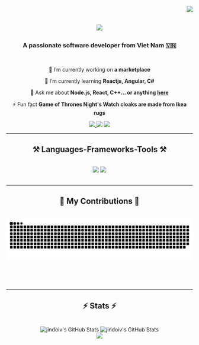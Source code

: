 <img align="right" src="https://visitor-badge.laobi.icu/badge?page_id=jindoiv.jindoiv" />

<h1 align="center">
    <img src="https://readme-typing-svg.herokuapp.com/?font=Righteous&size=35&center=true&vCenter=true&width=500&height=70&duration=4000&lines=Hi+There!+👋;+I'm+Jindo!;" />
</h1>

<h3 align="center">A passionate software developer from Viet Nam 🇻🇳</h3>

<br/>

<div align="center">
 
 🔭 I’m currently working on **a marketplace**
 
 🌱 I’m currently learning **Reactjs, Angular, C#**

💬 Ask me about **Node.js, React, C++... or anything [here](https://github.com/JindoIV/JindoIV/issues)**

⚡ Fun fact **Game of Thrones Night's Watch cloaks are made from Ikea rugs**

 </div>
 
<div align="center"> 
  <a href="mailto:thienhieuloice@gmail.com">
    <img src="https://img.shields.io/badge/Gmail-333333?style=for-the-badge&logo=gmail&logoColor=red" />
  </a>
  <a target="_blank">
    <img src="https://img.shields.io/badge/LinkedIn-0077B5?style=for-the-badge&logo=linkedin&logoColor=white" target="_blank" />
  </a>
  <a target="_blank">
     <img src="https://img.shields.io/badge/Portfolio-FF5722?style=for-the-badge&logo=todoist&logoColor=white" target="_blank" /> <!-- sqlite, safari, google-chrome are other good icon options -->
  </a>
</div>

 <hr/>
 
<h2 align="center">⚒️ Languages-Frameworks-Tools ⚒️</h2>
<br/>
<div align="center">
    <img src="https://skillicons.dev/icons?i=react,bootstrap,mui,html,css,vscode,github,figma,tailwind,git,r" />
    <img src="https://skillicons.dev/icons?i=nodejs,python,javascript,typescript,express,firebase,mongodb,c,java,nextjs,mysql,flask" /><br>
</div>

<br/>
<hr/>

<div align="center">
  <h2>🐍 My Contributions 🐍</h2>
  <br>
  <img alt="snake eating my contributions" src="https://raw.githubusercontent.com/jindoiv/jindoiv/output/github-contribution-grid-snake.svg" />
  
  <br/><br/><br/>
</div>

<hr/>

<h2 align="center">⚡ Stats ⚡</h2>
<br>
<div align=center>
  <img width=390 src="https://github-readme-stats.vercel.app/api?username=jindoiv&theme=shades-of-purple&show_icons=true&hide_border=true&count_private=true&border_radius=10" alt="jindoiv's GitHub Stats" />
  <img width=390 src="https://github-readme-stats.vercel.app/api/top-langs/?username=jindoiv&theme=shades-of-purple&show_icons=true&hide_border=true&layout=compact" alt="jindoiv's GitHub Stats" />
  <br/>
</div>

<div align="center">
  <img alig src="https://github-profile-trophy.vercel.app/?username=guilyx&theme=onedark&column=-1" />
</div>

<br/><br/>

<!--
**JindoIV/JindoIV** is a ✨ _special_ ✨ repository because its `README.md` (this file) appears on your GitHub profile.

Here are some ideas to get you started:

- 🔭 I’m currently working on ...
- 🌱 I’m currently learning ...
- 👯 I’m looking to collaborate on ...
- 🤔 I’m looking for help with ...
- 💬 Ask me about ...
- 📫 How to reach me: ...
- 😄 Pronouns: ...
- ⚡ Fun fact: ...
-->
